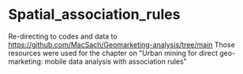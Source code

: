 # Spatial_association_rules
Re-directing to codes and data to https://github.com/MacSach/Geomarketing-analysis/tree/main 
Those resources were used for the chapter on "Urban mining for direct geo-marketing: mobile data analysis with association rules"
